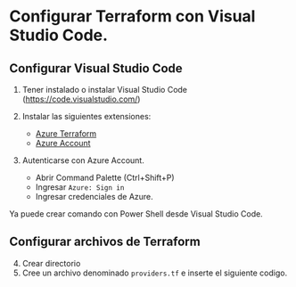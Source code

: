 # Configurar Terraform con Visual Studio Code.

## Configurar Visual Studio Code
1. Tener instalado o instalar Visual Studio Code (https://code.visualstudio.com/)
2. Instalar las siguientes extensiones:
    - [Azure Terraform](https://marketplace.visualstudio.com/items?itemName=ms-azuretools.vscode-azureterraform)
    - [Azure Account](https://marketplace.visualstudio.com/items?itemName=ms-vscode.azure-account)

3. Autenticarse con Azure Account.
    - Abrir Command Palette (Ctrl+Shift+P)
    - Ingresar `Azure: Sign in`
    - Ingresar credenciales de Azure.

Ya puede crear comando con Power Shell desde Visual Studio Code.

## Configurar archivos de Terraform

4. Crear directorio
5. Cree un archivo denominado `providers.tf` e inserte el siguiente codigo.
<code>

</code>